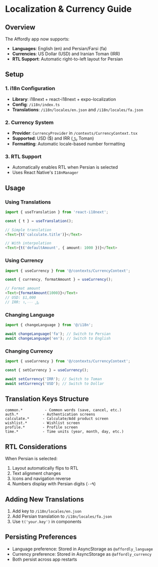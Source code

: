 # Localization & Currency Guide

## Overview
The Affordly app now supports:
- **Languages**: English (en) and Persian/Farsi (fa)
- **Currencies**: US Dollar (USD) and Iranian Toman (IRR)
- **RTL Support**: Automatic right-to-left layout for Persian

## Setup

### 1. i18n Configuration
- **Library**: i18next + react-i18next + expo-localization
- **Config**: `/i18n/index.ts`
- **Translations**: `/i18n/locales/en.json` and `/i18n/locales/fa.json`

### 2. Currency System
- **Provider**: `CurrencyProvider` in `/contexts/CurrencyContext.tsx`
- **Supported**: USD ($) and IRR (﷼ Toman)
- **Formatting**: Automatic locale-based number formatting

### 3. RTL Support
- Automatically enables RTL when Persian is selected
- Uses React Native's `I18nManager`

## Usage

### Using Translations
```typescript
import { useTranslation } from 'react-i18next';

const { t } = useTranslation();

// Simple translation
<Text>{t('calculate.title')}</Text>

// With interpolation
<Text>{t('defaultAmount', { amount: 1000 })}</Text>
```

### Using Currency
```typescript
import { useCurrency } from '@/contexts/CurrencyContext';

const { currency, formatAmount } = useCurrency();

// Format amount
<Text>{formatAmount(1000)}</Text>
// USD: $1,000
// IRR: ۱,۰۰۰ ﷼
```

### Changing Language
```typescript
import { changeLanguage } from '@/i18n';

await changeLanguage('fa'); // Switch to Persian
await changeLanguage('en'); // Switch to English
```

### Changing Currency
```typescript
import { useCurrency } from '@/contexts/CurrencyContext';

const { setCurrency } = useCurrency();

await setCurrency('IRR'); // Switch to Toman
await setCurrency('USD'); // Switch to Dollar
```

## Translation Keys Structure

```
common.*          - Common words (save, cancel, etc.)
auth.*           - Authentication screens
calculate.*      - Calculate/Add product screen
wishlist.*       - Wishlist screen
profile.*        - Profile screen
time.*           - Time units (year, month, day, etc.)
```

## RTL Considerations

When Persian is selected:
1. Layout automatically flips to RTL
2. Text alignment changes
3. Icons and navigation reverse
4. Numbers display with Persian digits (۰-۹)

## Adding New Translations

1. Add key to `/i18n/locales/en.json`
2. Add Persian translation to `/i18n/locales/fa.json`
3. Use `t('your.key')` in components

## Persisting Preferences

- Language preference: Stored in AsyncStorage as `@affordly_language`
- Currency preference: Stored in AsyncStorage as `@affordly_currency`
- Both persist across app restarts
